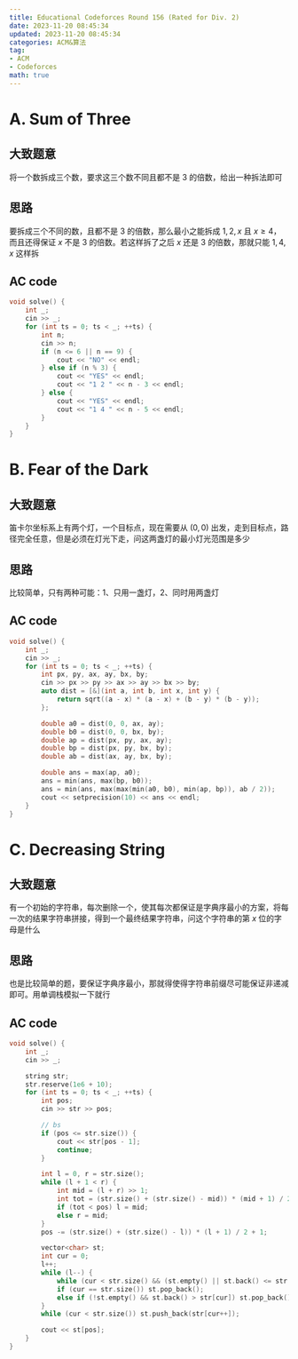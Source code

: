 ```yaml
---
title: Educational Codeforces Round 156 (Rated for Div. 2)
date: 2023-11-20 08:45:34
updated: 2023-11-20 08:45:34
categories: ACM&算法
tag:
- ACM
- Codeforces
math: true
---
```


# A. Sum of Three

## 大致题意

将一个数拆成三个数，要求这三个数不同且都不是 $3$ 的倍数，给出一种拆法即可

## 思路

要拆成三个不同的数，且都不是 $3$ 的倍数，那么最小之能拆成 $1, 2, x$ 且 $x \geq 4$，而且还得保证 $x$ 不是 $3$ 的倍数。若这样拆了之后 $x$ 还是 $3$ 的倍数，那就只能 $1, 4, x$ 这样拆

## AC code

```cpp
void solve() {
    int _;
    cin >> _;
    for (int ts = 0; ts < _; ++ts) {
        int n;
        cin >> n;
        if (n <= 6 || n == 9) {
            cout << "NO" << endl;
        } else if (n % 3) {
            cout << "YES" << endl;
            cout << "1 2 " << n - 3 << endl;
        } else {
            cout << "YES" << endl;
            cout << "1 4 " << n - 5 << endl;
        }
    }
}
```

# B. Fear of the Dark

## 大致题意

笛卡尔坐标系上有两个灯，一个目标点，现在需要从 $(0, 0)$ 出发，走到目标点，路径完全任意，但是必须在灯光下走，问这两盏灯的最小灯光范围是多少

## 思路

比较简单，只有两种可能：1、只用一盏灯，2、同时用两盏灯

## AC code

```cpp
void solve() {
    int _;
    cin >> _;
    for (int ts = 0; ts < _; ++ts) {
        int px, py, ax, ay, bx, by;
        cin >> px >> py >> ax >> ay >> bx >> by;
        auto dist = [&](int a, int b, int x, int y) {
            return sqrt((a - x) * (a - x) + (b - y) * (b - y));
        };

        double a0 = dist(0, 0, ax, ay);
        double b0 = dist(0, 0, bx, by);
        double ap = dist(px, py, ax, ay);
        double bp = dist(px, py, bx, by);
        double ab = dist(ax, ay, bx, by);

        double ans = max(ap, a0);
        ans = min(ans, max(bp, b0));
        ans = min(ans, max(max(min(a0, b0), min(ap, bp)), ab / 2));
        cout << setprecision(10) << ans << endl;
    }
}
```

# C. Decreasing String

## 大致题意

有一个初始的字符串，每次删除一个，使其每次都保证是字典序最小的方案，将每一次的结果字符串拼接，得到一个最终结果字符串，问这个字符串的第 $x$ 位的字母是什么

## 思路

也是比较简单的题，要保证字典序最小，那就得使得字符串前缀尽可能保证非递减即可。用单调栈模拟一下就行

## AC code

```cpp
void solve() {
    int _;
    cin >> _;

    string str;
    str.reserve(1e6 + 10);
    for (int ts = 0; ts < _; ++ts) {
        int pos;
        cin >> str >> pos;

        // bs
        if (pos <= str.size()) {
            cout << str[pos - 1];
            continue;
        }

        int l = 0, r = str.size();
        while (l + 1 < r) {
            int mid = (l + r) >> 1;
            int tot = (str.size() + (str.size() - mid)) * (mid + 1) / 2;
            if (tot < pos) l = mid;
            else r = mid;
        }
        pos -= (str.size() + (str.size() - l)) * (l + 1) / 2 + 1;

        vector<char> st;
        int cur = 0;
        l++;
        while (l--) {
            while (cur < str.size() && (st.empty() || st.back() <= str[cur])) st.push_back(str[cur++]);
            if (cur == str.size()) st.pop_back();
            else if (!st.empty() && st.back() > str[cur]) st.pop_back();
        }
        while (cur < str.size()) st.push_back(str[cur++]);

        cout << st[pos];
    }
}
```
